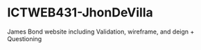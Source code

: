 # ICTWEB431-JhonDeVilla
 James Bond website including Validation, wireframe, and deign + Questioning
